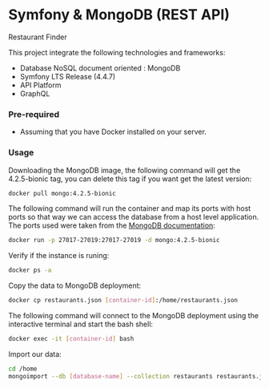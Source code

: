 # Symfony & MongoDB (REST API)
Restaurant Finder

This project integrate the following technologies and frameworks:
- Database NoSQL document oriented : MongoDB
- Symfony LTS Release (4.4.7)
- API Platform
- GraphQL


### Pre-required
- Assuming that you have Docker installed on your server.


### Usage
Downloading the MongoDB image, the following command will get the 4.2.5-bionic tag, you can delete this tag if you want get the latest version:
```bash
docker pull mongo:4.2.5-bionic
```

The following command will run the container and map its ports with host ports so that way we can access the database from a host level application. The ports used were taken from the [MongoDB documentation](https://docs.mongodb.com/manual/reference/default-mongodb-port/):

```bash
docker run -p 27017-27019:27017-27019 -d mongo:4.2.5-bionic
```

Verify if the instance is runing:

```bash
docker ps -a
```

Copy the data to MongoDB deployment:
```bash
docker cp restaurants.json [container-id]:/home/restaurants.json
```

The following command will connect to the MongoDB deployment using the interactive terminal and start the bash shell:
```bash
docker exec -it [container-id] bash
```

Import our data:
```bash
cd /home
mongoimport --db [database-name] --collection restaurants restaurants.json
```

